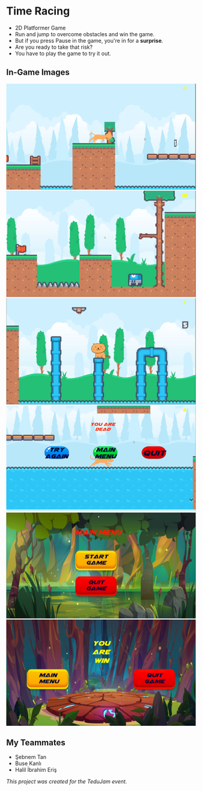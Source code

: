# Time Racing
* 2D Platformer Game
* Run and jump to overcome obstacles and win the game.
* But if you press Pause in the game, you're in for a **surprise**.
* Are you ready to take that risk?
* You have to play the game to try it out.

## In-Game Images

<div>
    <img src="/Assets/texture/level1.png">
    <img src="/Assets/texture/level2.png">
    <img src="/Assets/texture/level2-2.png">
    <img src="/Assets/texture/die.png">
    <img src="/Assets/texture/start.png">
    <img src="/Assets/texture/winScene.png">
</div>





## My Teammates
* Şebnem Tan
* Buse Kanlı
* Halil İbrahim Eriş


*This project was created for the TeduJam event.*